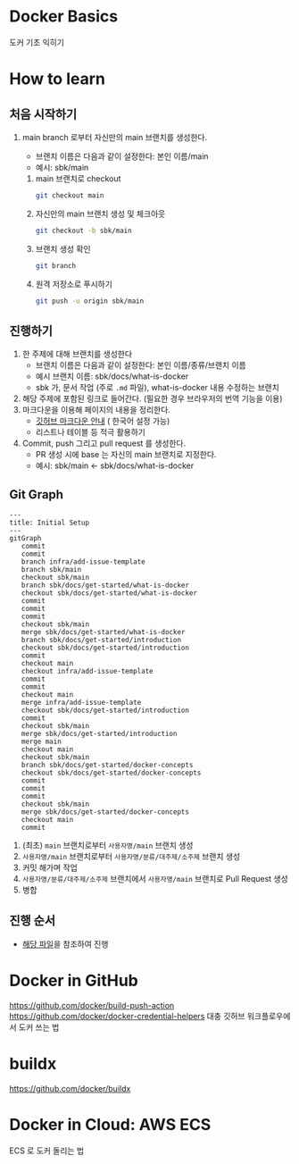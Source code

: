 # Docker Basics

도커 기초 익히기

# How to learn

## 처음 시작하기

1. main branch 로부터 자신만의 main 브랜치를 생성한다.
   - 브랜치 이름은 다음과 같이 설정한다: 본인 이름/main
   - 예시: sbk/main

   1. main 브랜치로 checkout
      ```bash
      git checkout main
      ```
   2. 자신만의 main 브랜치 생성 및 체크아웃
      ```bash
      git checkout -b sbk/main
      ```
   3. 브랜치 생성 확인
      ```bash
      git branch
      ```
   4. 원격 저장소로 푸시하기
      ```bash
      git push -u origin sbk/main
      ```

## 진행하기

1. 한 주제에 대해 브랜치를 생성한다
   - 브랜치 이름은 다음과 같이 설정한다: 본인 이름/종류/브랜치 이름
   - 예시 브랜치 이름: sbk/docs/what-is-docker
   - sbk 가, 문서 작업 (주로 `.md` 파일), what-is-docker 내용 수정하는 브랜치
2. 해당 주제에 포함된 링크로 들어간다. (필요한 경우 브라우저의 번역 기능을 이용)
3. 마크다운을 이용해 페이지의 내용을 정리한다.
    - [깃허브 마크다운 안내](https://docs.github.com/ko/get-started/writing-on-github/getting-started-with-writing-and-formatting-on-github/basic-writing-and-formatting-syntax) (
      한국어 설정 가능)
    - 리스트나 테이블 등 적극 활용하기
4. Commit, push 그리고 pull request 를 생성한다.
   - PR 생성 시에 base 는 자신의 main 브랜치로 지정한다.
   - 예시: sbk/main <- sbk/docs/what-is-docker

## Git Graph

```mermaid
---
title: Initial Setup
---
gitGraph
   commit
   commit
   branch infra/add-issue-template
   branch sbk/main
   checkout sbk/main
   branch sbk/docs/get-started/what-is-docker
   checkout sbk/docs/get-started/what-is-docker
   commit
   commit
   commit
   checkout sbk/main
   merge sbk/docs/get-started/what-is-docker
   branch sbk/docs/get-started/introduction
   checkout sbk/docs/get-started/introduction
   commit
   checkout main
   checkout infra/add-issue-template
   commit
   commit
   checkout main
   merge infra/add-issue-template
   checkout sbk/docs/get-started/introduction
   commit
   checkout sbk/main
   merge sbk/docs/get-started/introduction
   merge main
   checkout main
   checkout sbk/main
   branch sbk/docs/get-started/docker-concepts
   checkout sbk/docs/get-started/docker-concepts
   commit
   commit
   commit
   checkout sbk/main
   merge sbk/docs/get-started/docker-concepts
   checkout main
   commit
```

1. (최초) `main` 브랜치로부터 `사용자명/main` 브랜치 생성
2. `사용자명/main` 브랜치로부터 `사용자명/분류/대주제/소주제` 브랜치 생성
3. 커밋 해가며 작업
4. `사용자명/분류/대주제/소주제` 브랜치에서 `사용자명/main` 브랜치로 Pull Request 생성
5. 병합

## 진행 순서

- [해당 파일](./learnings/README.md)을 참조하여 진행

# Docker in GitHub

https://github.com/docker/build-push-action
https://github.com/docker/docker-credential-helpers
대충 깃허브 워크플로우에서 도커 쓰는 법

# buildx

https://github.com/docker/buildx

# Docker in Cloud: AWS ECS

ECS 로 도커 돌리는 법